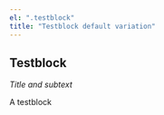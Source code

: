 ```yaml
---
el: ".testblock"
title: "Testblock default variation"
---
```

## Testblock
_Title and subtext_

A testblock
